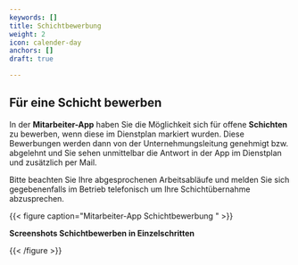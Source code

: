 ```yaml
---
keywords: []
title: Schichtbewerbung
weight: 2
icon: calender-day
anchors: []
draft: true

---
```

## Für eine Schicht bewerben

In der **Mitarbeiter-App** haben Sie die Möglichkeit sich für offene **Schichten** zu bewerben, wenn diese im Dienstplan markiert wurden. Diese Bewerbungen werden dann von der Unternehmungsleitung genehmigt bzw. abgelehnt und Sie sehen unmittelbar die Antwort in der App im Dienstplan und zusätzlich per Mail.

Bitte beachten Sie Ihre abgesprochenen Arbeitsabläufe und melden Sie sich gegebenenfalls im Betrieb  telefonisch um Ihre Schichtübernahme abzusprechen.

{{< figure caption="Mitarbeiter-App Schichtbewerbung " >}}

**Screenshots Schichtbewerben in Einzelschritten**

{{< /figure >}}